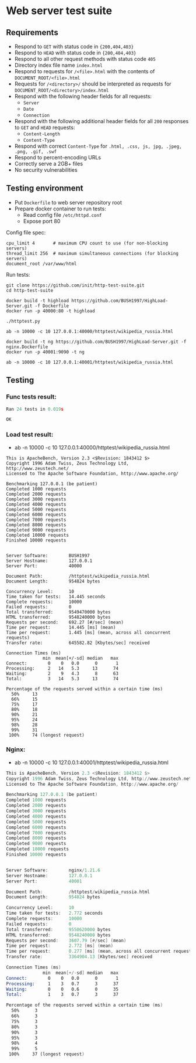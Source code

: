 Web server test suite
=====================

## Requirements ##

* Respond to `GET` with status code in `{200,404,403}`
* Respond to `HEAD` with status code in `{200,404,403}`
* Respond to all other request methods with status code `405`
* Directory index file name `index.html`
* Respond to requests for `/<file>.html` with the contents of `DOCUMENT_ROOT/<file>.html`
* Requests for `/<directory>/` should be interpreted as requests for `DOCUMENT_ROOT/<directory>/index.html`
* Respond with the following header fields for all requests:
  * `Server`
  * `Date`
  * `Connection`
* Respond with the following additional header fields for all `200` responses to `GET` and `HEAD` requests:
  * `Content-Length`
  * `Content-Type`
* Respond with correct `Content-Type` for `.html, .css, js, jpg, .jpeg, .png, .gif, .swf`
* Respond to percent-encoding URLs
* Correctly serve a 2GB+ files
* No security vulnerabilities

## Testing environment ##

* Put `Dockerfile` to web server repository root
* Prepare docker container to run tests:
  * Read config file `/etc/httpd.conf`
  * Expose port 80

Config file spec:
```
cpu_limit 4       # maximum CPU count to use (for non-blocking servers)
thread_limit 256  # maximum simultaneous connections (for blocking servers)
document_root /var/www/html
```

Run tests:
```
git clone https://github.com/init/http-test-suite.git
cd http-test-suite

docker build -t highload https://github.com/BUSH1997/HighLoad-Server.git -f Dockerfile
docker run -p 40000:80 -t highload

./httptest.py

ab -n 10000 -c 10 127.0.0.1:40000/httptest/wikipedia_russia.html

docker build -t ng https://github.com/BUSH1997/HighLoad-Server.git -f nginx.Dockerfile
docker run -p 40001:9090 -t ng

ab -n 10000 -c 10 127.0.0.1:40001/httptest/wikipedia_russia.html
```

## Testing  

### Func tests result:  

```asm
Ran 24 tests in 0.019s

OK
```
### Load test result:  

- ab -n 10000 -c 10 127.0.0.1:40000/httptest/wikipedia_russia.html
```
This is ApacheBench, Version 2.3 <$Revision: 1843412 $>
Copyright 1996 Adam Twiss, Zeus Technology Ltd, http://www.zeustech.net/
Licensed to The Apache Software Foundation, http://www.apache.org/

Benchmarking 127.0.0.1 (be patient)
Completed 1000 requests
Completed 2000 requests
Completed 3000 requests
Completed 4000 requests
Completed 5000 requests
Completed 6000 requests
Completed 7000 requests
Completed 8000 requests
Completed 9000 requests
Completed 10000 requests
Finished 10000 requests


Server Software:        BUSH1997
Server Hostname:        127.0.0.1
Server Port:            40000

Document Path:          /httptest/wikipedia_russia.html
Document Length:        954824 bytes

Concurrency Level:      10
Time taken for tests:   14.445 seconds
Complete requests:      10000
Failed requests:        0
Total transferred:      9549470000 bytes
HTML transferred:       9548240000 bytes
Requests per second:    692.27 [#/sec] (mean)
Time per request:       14.445 [ms] (mean)
Time per request:       1.445 [ms] (mean, across all concurrent requests)
Transfer rate:          645582.82 [Kbytes/sec] received

Connection Times (ms)
              min  mean[+/-sd] median   max
Connect:        0    0   0.0      0       1
Processing:     2   14   5.3     13      74
Waiting:        2    9   4.3      8      63
Total:          3   14   5.3     13      74

Percentage of the requests served within a certain time (ms)
  50%     13
  66%     15
  75%     17
  80%     18
  90%     21
  95%     24
  98%     28
  99%     31
 100%     74 (longest request)

```

### Nginx:  
- ab -n 10000 -c 10 127.0.0.1:40001/httptest/wikipedia_russia.html
```asm
This is ApacheBench, Version 2.3 <$Revision: 1843412 $>
Copyright 1996 Adam Twiss, Zeus Technology Ltd, http://www.zeustech.net/
Licensed to The Apache Software Foundation, http://www.apache.org/

Benchmarking 127.0.0.1 (be patient)
Completed 1000 requests
Completed 2000 requests
Completed 3000 requests
Completed 4000 requests
Completed 5000 requests
Completed 6000 requests
Completed 7000 requests
Completed 8000 requests
Completed 9000 requests
Completed 10000 requests
Finished 10000 requests


Server Software:        nginx/1.21.6
Server Hostname:        127.0.0.1
Server Port:            40001

Document Path:          /httptest/wikipedia_russia.html
Document Length:        954824 bytes

Concurrency Level:      10
Time taken for tests:   2.772 seconds
Complete requests:      10000
Failed requests:        0
Total transferred:      9550620000 bytes
HTML transferred:       9548240000 bytes
Requests per second:    3607.79 [#/sec] (mean)
Time per request:       2.772 [ms] (mean)
Time per request:       0.277 [ms] (mean, across all concurrent requests)
Transfer rate:          3364904.13 [Kbytes/sec] received

Connection Times (ms)
              min  mean[+/-sd] median   max
Connect:        0    0   0.0      0       1
Processing:     1    3   0.7      3      37
Waiting:        0    0   0.6      0      35
Total:          1    3   0.7      3      37

Percentage of the requests served within a certain time (ms)
  50%      3
  66%      3
  75%      3
  80%      3
  90%      3
  95%      3
  98%      4
  99%      5
 100%     37 (longest request)

```
